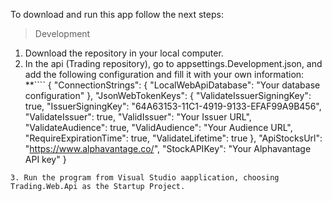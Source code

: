 To download and run this app follow the next steps:
> Development
1. Download the repository in your local computer.
2. In the api (Trading repository), go to appsettings.Development.json, and add the following configuration and fill it with your own information:
**````
{
  "ConnectionStrings": {
    "LocalWebApiDatabase": "Your database configuration"
  },
  "JsonWebTokenKeys": {
    "ValidateIssuerSigningKey": true,
    "IssuerSigningKey": "64A63153-11C1-4919-9133-EFAF99A9B456",
    "ValidateIssuer": true,
    "ValidIssuer": "Your Issuer URL",
    "ValidateAudience": true,
    "ValidAudience": "Your Audience URL",
    "RequireExpirationTime": true,
    "ValidateLifetime": true
  },
  "ApiStocksUrl": "https://www.alphavantage.co/",
  "StockAPIKey": "Your Alphavantage API key"
}
````**
3. Run the program from Visual Studio aapplication, choosing Trading.Web.Api as the Startup Project.
